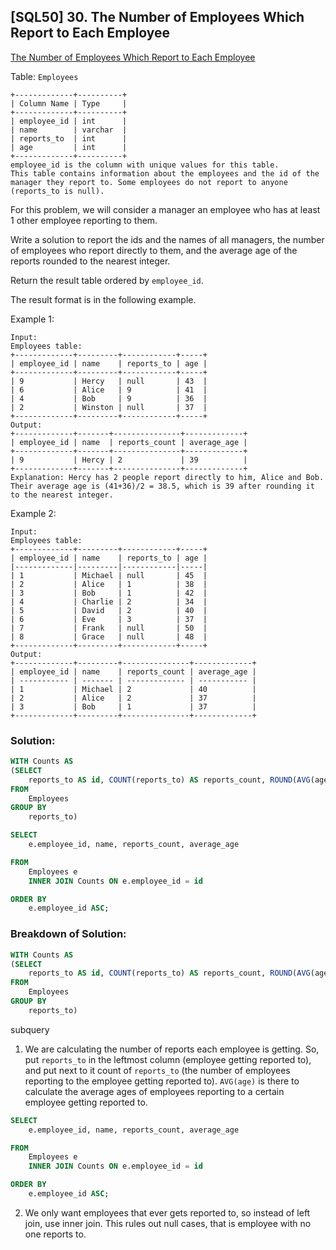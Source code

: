 ## [SQL50] 30. The Number of Employees Which Report to Each Employee
[The Number of Employees Which Report to Each Employee](https://leetcode.com/problems/the-number-of-employees-which-report-to-each-employee/description/?envType=study-plan-v2&envId=top-sql-50)

Table: `Employees`

```
+-------------+----------+
| Column Name | Type     |
+-------------+----------+
| employee_id | int      |
| name        | varchar  |
| reports_to  | int      |
| age         | int      |
+-------------+----------+
employee_id is the column with unique values for this table.
This table contains information about the employees and the id of the manager they report to. Some employees do not report to anyone (reports_to is null). 
```

For this problem, we will consider a manager an employee who has at least 1 other employee reporting to them.

Write a solution to report the ids and the names of all managers, the number of employees who report directly to them, and the average age of the reports rounded to the nearest integer.

Return the result table ordered by `employee_id`.

The result format is in the following example.


Example 1:

```
Input: 
Employees table:
+-------------+---------+------------+-----+
| employee_id | name    | reports_to | age |
+-------------+---------+------------+-----+
| 9           | Hercy   | null       | 43  |
| 6           | Alice   | 9          | 41  |
| 4           | Bob     | 9          | 36  |
| 2           | Winston | null       | 37  |
+-------------+---------+------------+-----+
Output: 
+-------------+-------+---------------+-------------+
| employee_id | name  | reports_count | average_age |
+-------------+-------+---------------+-------------+
| 9           | Hercy | 2             | 39          |
+-------------+-------+---------------+-------------+
Explanation: Hercy has 2 people report directly to him, Alice and Bob. Their average age is (41+36)/2 = 38.5, which is 39 after rounding it to the nearest integer.
```

Example 2:

```
Input: 
Employees table:
+-------------+---------+------------+-----+ 
| employee_id | name    | reports_to | age |
|-------------|---------|------------|-----|
| 1           | Michael | null       | 45  |
| 2           | Alice   | 1          | 38  |
| 3           | Bob     | 1          | 42  |
| 4           | Charlie | 2          | 34  |
| 5           | David   | 2          | 40  |
| 6           | Eve     | 3          | 37  |
| 7           | Frank   | null       | 50  |
| 8           | Grace   | null       | 48  |
+-------------+---------+------------+-----+ 
Output: 
+-------------+---------+---------------+-------------+
| employee_id | name    | reports_count | average_age |
| ----------- | ------- | ------------- | ----------- |
| 1           | Michael | 2             | 40          |
| 2           | Alice   | 2             | 37          |
| 3           | Bob     | 1             | 37          |
+-------------+---------+---------------+-------------+
```

### Solution: 

```sql
WITH Counts AS
(SELECT
    reports_to AS id, COUNT(reports_to) AS reports_count, ROUND(AVG(age), 0) AS average_age
FROM
    Employees
GROUP BY
    reports_to)

SELECT
    e.employee_id, name, reports_count, average_age

FROM
    Employees e
    INNER JOIN Counts ON e.employee_id = id 

ORDER BY
    e.employee_id ASC;
```

### Breakdown of Solution:

```sql
WITH Counts AS
(SELECT
    reports_to AS id, COUNT(reports_to) AS reports_count, ROUND(AVG(age), 0) AS average_age
FROM
    Employees
GROUP BY
    reports_to)
```
subquery

1. We are calculating the number of reports each employee is getting. So, put `reports_to` in the leftmost column (employee getting reported to), and put next to it count of `reports_to` (the number of employees reporting to the employee getting reported to). `AVG(age)` is there to calculate the average ages of employees reporting to a certain employee getting reported to. 

```sql
SELECT
    e.employee_id, name, reports_count, average_age

FROM
    Employees e
    INNER JOIN Counts ON e.employee_id = id 

ORDER BY
    e.employee_id ASC;
```
2. We only want employees that ever gets reported to, so instead of left join, use inner join. This rules out null cases, that is employee with no one reports to.


